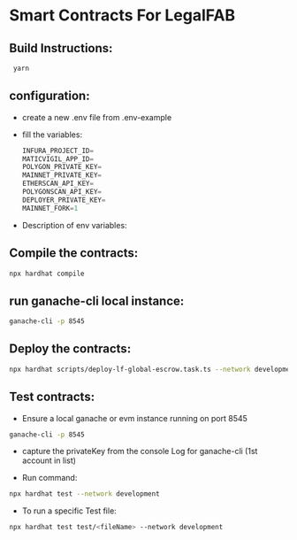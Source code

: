 # Smart Contracts For LegalFAB

## Build Instructions:

```js
 yarn
```

## configuration:

- create a new .env file from .env-example

- fill the variables:
    ```js
    INFURA_PROJECT_ID=
    MATICVIGIL_APP_ID=
    POLYGON_PRIVATE_KEY=
    MAINNET_PRIVATE_KEY=
    ETHERSCAN_API_KEY=
    POLYGONSCAN_API_KEY=
    DEPLOYER_PRIVATE_KEY=
    MAINNET_FORK=1
    ```

- Description of env variables:




## Compile the contracts:

```sh
npx hardhat compile
```

## run ganache-cli local instance:

```sh
ganache-cli -p 8545
```

## Deploy the contracts:

```sh
npx hardhat scripts/deploy-lf-global-escrow.task.ts --network development
```

## Test contracts:

- Ensure a local ganache or evm instance running on port 8545

```sh
ganache-cli -p 8545
```

- capture the privateKey from the console Log for ganache-cli (1st account in list)

- Run command:

```sh
npx hardhat test --network development
```

- To run a specific Test file:

```sh
npx hardhat test test/<fileName> --network development
```
